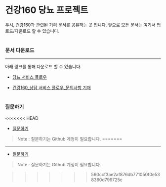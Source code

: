# 건강160 당뇨 프로젝트
 우시, 건강160과 관련된 기획 문서를 공유하는 곳 입니다.
 앞으로 모든 문서는 여기서 업로드/다운로드 할 수 있습니다.<br><br>

### 문서 다운로드
---
아래 링크를 통해 다운로드 할 수 있습니다.
 - [당뇨 서비스 플로우](https://github.com/ya-chae/H160/raw/master/01%20%EA%B8%B0%ED%9A%8D/%5B%EA%B1%B4%EA%B0%95160%5D%EB%8B%B9%EB%87%A8_Service%20Flow.pptx)
 
 - [건강160_상담 서비스 플로우_문의사항 기재](https://github.com/ya-chae/H160/raw/master/01%20%EA%B8%B0%ED%9A%8D/03.%20%EC%83%81%EB%8B%B4%20%EC%84%9C%EB%B9%84%EC%8A%A4%20Flow_%E5%81%A5%E5%BA%B7160_%EC%83%81%EB%8B%B4%20%EC%84%9C%EB%B9%84%EC%8A%A4%20Flow_2019029.pptx)
 <br><br>
 
### 질문하기
<<<<<<< HEAD

 - [질문하기](https://github.com/ya-chae/H160/issues/new)
 > Note : 질문하기는 Github 계정이 필요합니다.
=======
---
 - [질문하기](https://github.com/ya-chae/H160/issues/new)
 > Note : 질문하기는 Github 계정이 필요합니다.
 
 
>>>>>>> 560ccf3ae2af876db771050f0e538360d799725c
